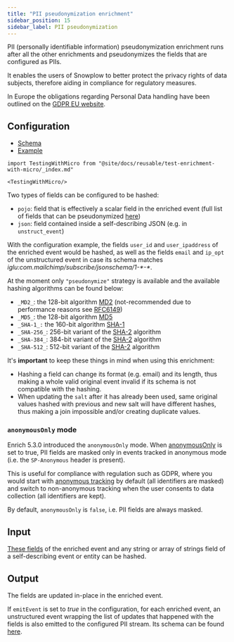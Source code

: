 ```yaml
---
title: "PII pseudonymization enrichment"
sidebar_position: 15
sidebar_label: PII pseudonymization
---
```


PII (personally identifiable information) pseudonymization enrichment runs after all the other enrichments and pseudonymizes the fields that are configured as PIIs.

It enables the users of Snowplow to better protect the privacy rights of data subjects, therefore aiding in compliance for regulatory measures.

In Europe the obligations regarding Personal Data handling have been outlined on the [GDPR EU website](https://www.gdpreu.org/the-regulation/key-concepts/personal-data/).

## Configuration

- [Schema](https://github.com/snowplow/iglu-central/blob/master/schemas/com.snowplowanalytics.snowplow.enrichments/pii_enrichment_config/jsonschema/2-0-1)
- [Example](https://github.com/snowplow/enrich/blob/master/config/enrichments/pii_enrichment_config.json)

```mdx-code-block
import TestingWithMicro from "@site/docs/reusable/test-enrichment-with-micro/_index.md"

<TestingWithMicro/>
```

Two types of fields can be configured to be hashed:

- `pojo`: field that is effectively a scalar field in the enriched event (full list of fields that can be pseudonymized [here](https://github.com/snowplow/iglu-central/blob/master/schemas/com.snowplowanalytics.snowplow.enrichments/pii_enrichment_config/jsonschema/2-0-1#L43-L60))
- `json`: field contained inside a self-describing JSON (e.g. in `unstruct_event`)

With the configuration example, the fields `user_id` and `user_ipaddress` of the enriched event would be hashed, as well as the fields `email` and `ip_opt` of the unstructured event in case its schema matches _iglu:com.mailchimp/subscribe/jsonschema/1-\*-\*_.

At the moment only `"pseudonymize"` strategy is available and the available hashing algorithms can be found below:

- `_MD2_`: the 128-bit algorithm [MD2](https://en.wikipedia.org/wiki/MD2_(cryptography)#MD2_hashes) (not-recommended due to performance reasons see [RFC6149](https://tools.ietf.org/html/rfc6149))
- `_MD5_`: the 128-bit algorithm [MD5](https://en.wikipedia.org/wiki/MD5#MD5_hashes)
- `_SHA-1_:` the 160-bit algorithm [SHA-1](https://en.wikipedia.org/wiki/SHA-1#Example_hashes)
- `_SHA-256_`: 256-bit variant of the [SHA-2](https://en.wikipedia.org/wiki/SHA-2#Comparison_of_SHA_functions) algorithm
- `_SHA-384_`: 384-bit variant of the [SHA-2](https://en.wikipedia.org/wiki/SHA-2#Comparison_of_SHA_functions) algorithm
- `_SHA-512_`: 512-bit variant of the [SHA-2](https://en.wikipedia.org/wiki/SHA-2#Comparison_of_SHA_functions) algorithm

It's **important** to keep these things in mind when using this enrichment:

- Hashing a field can change its format (e.g. email) and its length, thus making a whole valid original event invalid if its schema is not compatible with the hashing.
- When updating the `salt` after it has already been used, same original values hashed with previous and new salt will have different hashes, thus making a join impossible and/or creating duplicate values.

### `anonymousOnly` mode
Enrich 5.3.0 introduced the `anonymousOnly` mode. When [anonymousOnly](https://github.com/snowplow/iglu-central/blob/master/schemas/com.snowplowanalytics.snowplow.enrichments/pii_enrichment_config/jsonschema/2-0-1#L155) is set to true, PII fields are masked only in events tracked in anonymous mode (i.e. the `SP-Anonymous` header is present).

This is useful for compliance with regulation such as GDPR, where you would start with [anonymous tracking](/docs/sources/trackers/javascript-trackers/web-tracker/anonymous-tracking/index.md) by default (all identifiers are masked) and switch to non-anonymous tracking when the user consents to data collection (all identifiers are kept).

By default, `anonymousOnly` is `false`, i.e. PII fields are always masked.

## Input

[These fields](https://github.com/snowplow/iglu-central/blob/master/schemas/com.snowplowanalytics.snowplow.enrichments/pii_enrichment_config/jsonschema/2-0-1#L43-L60) of the enriched event and any string or array of strings field of a self-describing event or entity can be hashed.

## Output

The fields are updated in-place in the enriched event.

If `emitEvent` is set to _true_ in the configuration, for each enriched event, an unstructured event wrapping the list of updates that happened with the fields is also emitted to the configured PII stream. Its schema can be found [here](https://github.com/snowplow/iglu-central/blob/master/schemas/com.snowplowanalytics.snowplow/pii_transformation/jsonschema/1-0-0).
